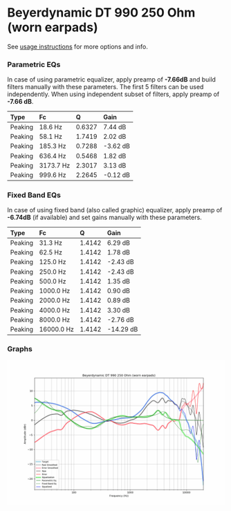# Beyerdynamic DT 990 250 Ohm (worn earpads)
See [usage instructions](https://github.com/jaakkopasanen/AutoEq#usage) for more options and info.

### Parametric EQs
In case of using parametric equalizer, apply preamp of **-7.66dB** and build filters manually
with these parameters. The first 5 filters can be used independently.
When using independent subset of filters, apply preamp of **-7.66 dB**.

| Type    | Fc        |      Q | Gain     |
|:--------|:----------|:-------|:---------|
| Peaking | 18.6 Hz   | 0.6327 | 7.44 dB  |
| Peaking | 58.1 Hz   | 1.7419 | 2.02 dB  |
| Peaking | 185.3 Hz  | 0.7288 | -3.62 dB |
| Peaking | 636.4 Hz  | 0.5468 | 1.82 dB  |
| Peaking | 3173.7 Hz | 2.3017 | 3.13 dB  |
| Peaking | 999.6 Hz  | 2.2645 | -0.12 dB |

### Fixed Band EQs
In case of using fixed band (also called graphic) equalizer, apply preamp of **-6.74dB**
(if available) and set gains manually with these parameters.

| Type    | Fc         |      Q | Gain      |
|:--------|:-----------|:-------|:----------|
| Peaking | 31.3 Hz    | 1.4142 | 6.29 dB   |
| Peaking | 62.5 Hz    | 1.4142 | 1.78 dB   |
| Peaking | 125.0 Hz   | 1.4142 | -2.43 dB  |
| Peaking | 250.0 Hz   | 1.4142 | -2.43 dB  |
| Peaking | 500.0 Hz   | 1.4142 | 1.35 dB   |
| Peaking | 1000.0 Hz  | 1.4142 | 0.90 dB   |
| Peaking | 2000.0 Hz  | 1.4142 | 0.89 dB   |
| Peaking | 4000.0 Hz  | 1.4142 | 3.30 dB   |
| Peaking | 8000.0 Hz  | 1.4142 | -2.76 dB  |
| Peaking | 16000.0 Hz | 1.4142 | -14.29 dB |

### Graphs
![](./Beyerdynamic%20DT%20990%20250%20Ohm%20(worn%20earpads).png)